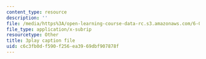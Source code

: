 ```yaml
---
content_type: resource
description: ''
file: /media/https%3A/open-learning-course-data-rc.s3.amazonaws.com/6-042j-mathematics-for-computer-science-spring-2015/c6c3fb0df590f256ea3969dbf907878f_EegG5TPL29c.srt
file_type: application/x-subrip
resourcetype: Other
title: 3play caption file
uid: c6c3fb0d-f590-f256-ea39-69dbf907878f
---
```

